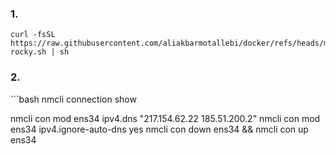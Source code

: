 
### 1.
```
curl -fsSL https://raw.githubusercontent.com/aliakbarmotallebi/docker/refs/heads/main/install-rocky.sh | sh
```

### 2.
‍‍‍‍‍```bash
nmcli connection show

nmcli con mod ens34 ipv4.dns "217.154.62.22 185.51.200.2"
nmcli con mod ens34 ipv4.ignore-auto-dns yes
nmcli con down ens34 && nmcli con up ens34
```
